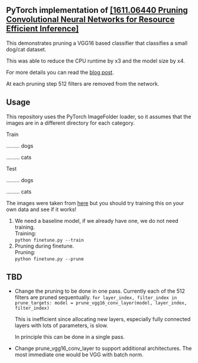 ## PyTorch implementation of  [\[1611.06440 Pruning Convolutional Neural Networks for Resource Efficient Inference\]](https://arxiv.org/abs/1611.06440) ##

This demonstrates pruning a VGG16 based classifier that classifies a small dog/cat dataset.


This was able to reduce the CPU runtime by x3 and the model size by x4.

For more details you can read the [blog post](https://jacobgil.github.io/deeplearning/pruning-deep-learning).

At each pruning step 512 filters are removed from the network.


Usage
-----

This repository uses the PyTorch ImageFolder loader, so it assumes that the images are in a different directory for each category.

Train

......... dogs

......... cats


Test


......... dogs

......... cats


The images were taken from [here](https://www.kaggle.com/c/dogs-vs-cats) but you should try training this on your own data and see if it works!  
1. We need a baseline model, if we already have one, we do not need training.  
Training:  
`python finetune.py --train`  
2. Pruning during finetune.  
Pruning:  
`python finetune.py --prune`

TBD
---

 - Change the pruning to be done in one pass. Currently each of the 512 filters are pruned sequentually. 
	`
	for layer_index, filter_index in prune_targets:
			model = prune_vgg16_conv_layer(model, layer_index, filter_index)
		`


 	This is inefficient since allocating new layers, especially fully connected layers with lots of parameters, is slow.
	
	In principle this can be done in a single pass.



 - Change prune_vgg16_conv_layer to support additional architectures.
 	The most immediate one would be VGG with batch norm.

